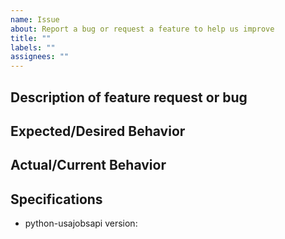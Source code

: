 ```yaml
---
name: Issue
about: Report a bug or request a feature to help us improve
title: ""
labels: ""
assignees: ""
---
```


## Description of feature request or bug

## Expected/Desired Behavior

## Actual/Current Behavior

## Specifications

- python-usajobsapi version:
